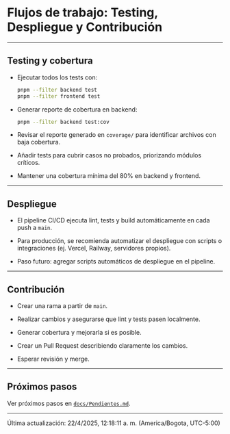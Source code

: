 # Flujos de trabajo: Testing, Despliegue y Contribución

---

## Testing y cobertura

- Ejecutar todos los tests con:

  ```bash
  pnpm --filter backend test
  pnpm --filter frontend test
  ```

- Generar reporte de cobertura en backend:

  ```bash
  pnpm --filter backend test:cov
  ```

- Revisar el reporte generado en `coverage/` para identificar archivos con baja cobertura.

- Añadir tests para cubrir casos no probados, priorizando módulos críticos.

- Mantener una cobertura mínima del 80% en backend y frontend.

---

## Despliegue

- El pipeline CI/CD ejecuta lint, tests y build automáticamente en cada push a `main`.

- Para producción, se recomienda automatizar el despliegue con scripts o integraciones (ej. Vercel, Railway, servidores propios).

- Paso futuro: agregar scripts automáticos de despliegue en el pipeline.

---

## Contribución

- Crear una rama a partir de `main`.

- Realizar cambios y asegurarse que lint y tests pasen localmente.

- Generar cobertura y mejorarla si es posible.

- Crear un Pull Request describiendo claramente los cambios.

- Esperar revisión y merge.

---

## Próximos pasos

Ver próximos pasos en [`docs/Pendientes.md`](./Pendientes.md).

---

Última actualización: 22/4/2025, 12:18:11 a. m. (America/Bogota, UTC-5:00)
